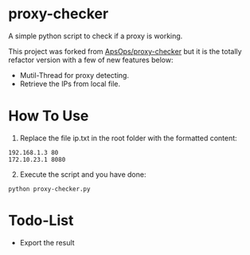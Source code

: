proxy-checker
=============
A simple python script to check if a proxy is working.

This project was forked from [ApsOps/proxy-checker](https://github.com/ApsOps/proxy-checker) but it is the totally refactor version with a few of new features below:

- Mutil-Thread for proxy detecting.
- Retrieve the IPs from local file.

How To Use
=============
1. Replace the file ip.txt in the root folder with the formatted content:
```
192.168.1.3 80
172.10.23.1 8080
```
2. Execute the script and you have done:
```shell
python proxy-checker.py
```

Todo-List
=============
- Export the result
